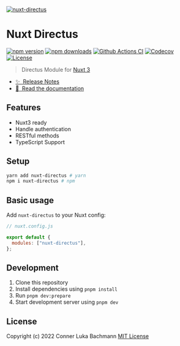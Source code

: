 [![nuxt-directus](https://nuxt-directus.netlify.app/cover.png)](https://nuxt-directus.netlify.app/)

# Nuxt Directus

[![npm version][npm-version-src]][npm-version-href]
[![npm downloads][npm-downloads-src]][npm-downloads-href]
[![Github Actions CI][github-actions-ci-src]][github-actions-ci-href]
[![Codecov][codecov-src]][codecov-href]
[![License][license-src]][license-href]

> Directus Module for [Nuxt 3](https://v3.nuxtjs.org)

- [✨ &nbsp;Release Notes](https://github.com/intevel/nuxt-directus/releases)
- [📖 &nbsp;Read the documentation](https://nuxt-directus.netlify.app/)

## Features

- Nuxt3 ready
- Handle authentication
- RESTful methods
- TypeScript Support


## Setup

```sh
yarn add nuxt-directus # yarn
npm i nuxt-directus # npm
```

## Basic usage

Add `nuxt-directus` to your Nuxt config:

```javascript
// nuxt.config.js

export default {
  modules: ["nuxt-directus"],
};
```

## Development

1. Clone this repository
2. Install dependencies using `pnpm install`
3. Run `pnpm dev:prepare`
4. Start development server using `pnpm dev`

## License

Copyright (c) 2022 Conner Luka Bachmann
[MIT License](./LICENSE)

<!-- Badges -->

[npm-version-src]: https://img.shields.io/npm/v/nuxt-directus/latest.svg
[npm-version-href]: https://npmjs.com/package/nuxt-directus
[npm-downloads-src]: https://img.shields.io/npm/dt/nuxt-directus.svg
[npm-downloads-href]: https://npmjs.com/package/nuxt-directus
[github-actions-ci-src]: https://github.com/intevel/nuxt-directus/actions/workflows/ci.yml/badge.svg
[github-actions-ci-href]: https://github.com/intevel/nuxt-directus/actions?query=workflow%3Aci
[codecov-src]: https://img.shields.io/codecov/c/github/intevel/nuxt-directus.svg
[codecov-href]: https://codecov.io/gh/intevel/nuxt-directus
[license-src]: https://img.shields.io/npm/l/nuxt-directus.svg
[license-href]: https://npmjs.com/package/nuxt-directus
